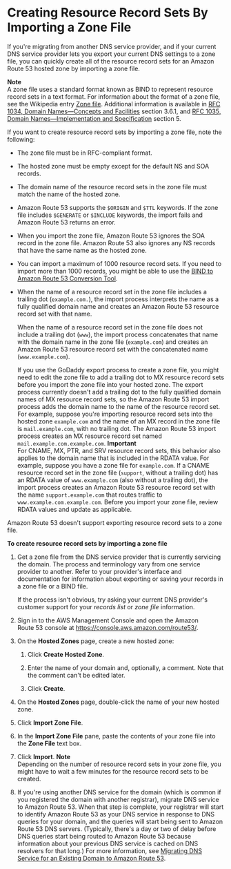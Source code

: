 # Creating Resource Record Sets By Importing a Zone File<a name="resource-record-sets-creating-import"></a>

If you're migrating from another DNS service provider, and if your current DNS service provider lets you export your current DNS settings to a zone file, you can quickly create all of the resource record sets for an Amazon Route 53 hosted zone by importing a zone file\.

**Note**  
A zone file uses a standard format known as BIND to represent resource record sets in a text format\. For information about the format of a zone file, see the Wikipedia entry [Zone file](https://en.wikipedia.org/wiki/Zone_file)\. Additional information is available in [RFC 1034, Domain Names—Concepts and Facilities](http://tools.ietf.org/html/rfc1034) section 3\.6\.1, and [RFC 1035, Domain Names—Implementation and Specification](http://tools.ietf.org/html/rfc1035) section 5\. 

If you want to create resource record sets by importing a zone file, note the following:

+ The zone file must be in RFC\-compliant format\.

+ The hosted zone must be empty except for the default NS and SOA records\.

+ The domain name of the resource record sets in the zone file must match the name of the hosted zone\.

+ Amazon Route 53 supports the `$ORIGIN` and `$TTL` keywords\. If the zone file includes `$GENERATE` or `$INCLUDE` keywords, the import fails and Amazon Route 53 returns an error\.

+ When you import the zone file, Amazon Route 53 ignores the SOA record in the zone file\. Amazon Route 53 also ignores any NS records that have the same name as the hosted zone\.

+ You can import a maximum of 1000 resource record sets\. If you need to import more than 1000 records, you might be able to use the [BIND to Amazon Route 53 Conversion Tool](https://aws.amazon.com/code/4495891528591897)\.

+ When the name of a resource record set in the zone file includes a trailing dot \(`example.com.`\), the import process interprets the name as a fully qualified domain name and creates an Amazon Route 53 resource record set with that name\.

  When the name of a resource record set in the zone file does not include a trailing dot \(`www`\), the import process concatenates that name with the domain name in the zone file \(`example.com`\) and creates an Amazon Route 53 resource record set with the concatenated name \(`www.example.com`\)\.

  If you use the GoDaddy export process to create a zone file, you might need to edit the zone file to add a trailing dot to MX resource record sets before you import the zone file into your hosted zone\. The export process currently doesn't add a trailing dot to the fully qualified domain names of MX resource record sets, so the Amazon Route 53 import process adds the domain name to the name of the resource record set\. For example, suppose you're importing resource record sets into the hosted zone `example.com` and the name of an MX record in the zone file is `mail.example.com`, with no trailing dot\. The Amazon Route 53 import process creates an MX resource record set named `mail.example.com.example.com`\.
**Important**  
For CNAME, MX, PTR, and SRV resource record sets, this behavior also applies to the domain name that is included in the RDATA value\. For example, suppose you have a zone file for `example.com`\. If a CNAME resource record set in the zone file \(`support`, without a trailing dot\) has an RDATA value of `www.example.com` \(also without a trailing dot\), the import process creates an Amazon Route 53 resource record set with the name `support.example.com` that routes traffic to `www.example.com.example.com`\. Before you import your zone file, review RDATA values and update as applicable\. 

Amazon Route 53 doesn't support exporting resource record sets to a zone file\.

**To create resource record sets by importing a zone file**

1. Get a zone file from the DNS service provider that is currently servicing the domain\. The process and terminology vary from one service provider to another\. Refer to your provider's interface and documentation for information about exporting or saving your records in a zone file or a BIND file\.

   If the process isn't obvious, try asking your current DNS provider's customer support for your *records list* or *zone file* information\.

1. Sign in to the AWS Management Console and open the Amazon Route 53 console at [https://console\.aws\.amazon\.com/route53/](https://console.aws.amazon.com/route53/)\.

1. On the **Hosted Zones** page, create a new hosted zone:

   1. Click **Create Hosted Zone**\.

   1. Enter the name of your domain and, optionally, a comment\. Note that the comment can't be edited later\.

   1. Click **Create**\.

1. On the **Hosted Zones** page, double\-click the name of your new hosted zone\.

1. Click **Import Zone File**\.

1. In the **Import Zone File** pane, paste the contents of your zone file into the **Zone File** text box\.

1. Click **Import**\.
**Note**  
Depending on the number of resource record sets in your zone file, you might have to wait a few minutes for the resource record sets to be created\.

1. If you're using another DNS service for the domain \(which is common if you registered the domain with another registrar\), migrate DNS service to Amazon Route 53\. When that step is complete, your registrar will start to identify Amazon Route 53 as your DNS service in response to DNS queries for your domain, and the queries will start being sent to Amazon Route 53 DNS servers\. \(Typically, there's a day or two of delay before DNS queries start being routed to Amazon Route 53 because information about your previous DNS service is cached on DNS resolvers for that long\.\) For more information, see [Migrating DNS Service for an Existing Domain to Amazon Route 53](MigratingDNS.md)\.